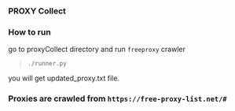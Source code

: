 ### PROXY Collect ###
### How to run ###
go to proxyCollect directory and run `freeproxy` crawler
>`./runner.py`

you will get updated_proxy.txt file.

### Proxies are crawled from `https://free-proxy-list.net/#`

